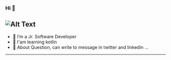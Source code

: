 ### Hi 👋

![Alt Text](https://i.giphy.com/media/10a9ikXNvR9MXe/giphy.webp)
---------------------------------------------------------------------------
- 🔭 I’m a Jr. Software Developer
- 🌱 I'am learning kotlin
- 💬 About Question, can write to message in twitter and linkedin ...
--------------------------------------------------------------------------
